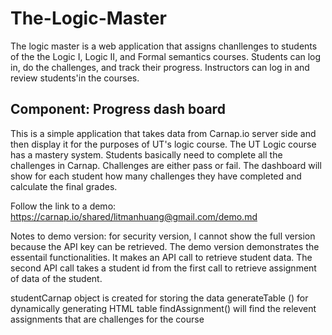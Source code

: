 # The-Logic-Master

The logic master is a web application that assigns chanllenges to students of the the Logic I, Logic II, and Formal semantics courses. Students can log in, do the challenges, and track their progress. Instructors can log in and review students'in the courses. 

## Component: Progress dash board
This is a simple application that takes data from Carnap.io server side and then display it for the purposes of UT's logic course. The UT Logic course has a mastery system. Students basically need to complete all the challenges in Carnap. Challenges are either pass or fail. The dashboard will show for each student how many challenges they have completed and calculate the final grades.

Follow the link to a demo: https://carnap.io/shared/litmanhuang@gmail.com/demo.md 

Notes to demo version: for security version, I cannot show the full version because the API key can be retrieved. The demo version demonstrates the essentail functionalities. It makes an API call to retrieve student data. The second API call takes a student id from the first call to retrieve assignment of data of the student. 

studentCarnap object is created for storing the data
generateTable () for dynamically generating HTML table
findAssignment() will find the relevent assignments that are challenges for the course

